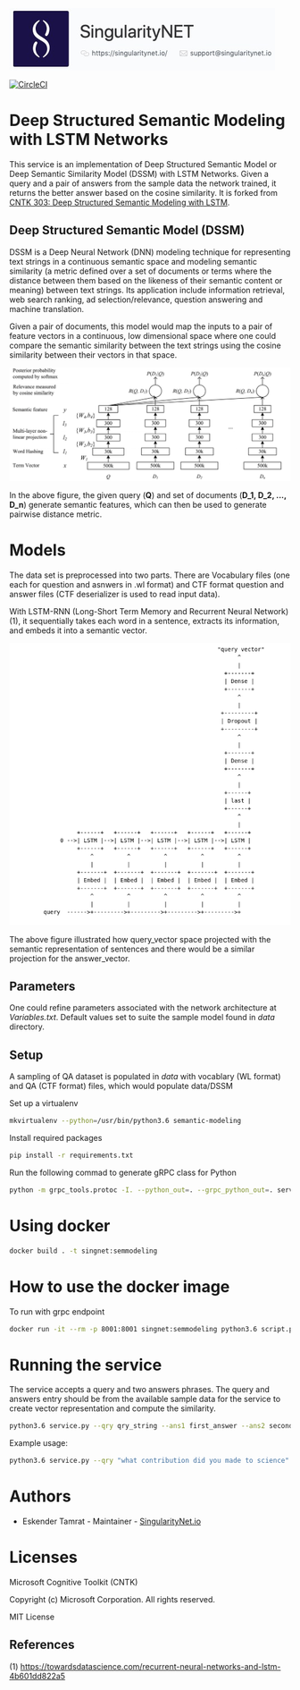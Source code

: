 ![singnetlogo](docs/assets/singnet-logo.jpg?raw=true 'SingularityNET')

[![CircleCI](https://circleci.com/gh/EskenderTamrat/DSSM-LSTM.svg?style=svg)](https://circleci.com/gh/EskenderTamrat/DSSM-LSTM)
# Deep Structured Semantic Modeling with LSTM Networks

This service is an implementation of Deep Structured Semantic Model or Deep Semantic Similarity Model (DSSM) with LSTM Networks. Given a query and a pair of answers from the sample data the network trained, it returns the better answer based on the cosine similarity. It is forked from [CNTK 303: Deep Structured Semantic Modeling with LSTM](https://github.com/Microsoft/CNTK/blob/master/Tutorials/CNTK_303_Deep_Structured_Semantic_Modeling_with_LSTM_Networks.ipynb).  

## Deep Structured Semantic Model (DSSM)

DSSM is a Deep Neural Network (DNN) modeling technique for representing text strings in a continuous semantic space and modeling semantic similarity (a metric defined over a set of documents or terms where the distance between them based on the likeness of their semantic content or meaning) between text strings. Its application include information retrieval, web search ranking, ad selection/relevance, question answering and machine translation.

Given a pair of documents, this model would map the inputs to a pair of feature vectors in a continuous, low dimensional space where one could compare the semantic similarity between the text strings using the cosine similarity between their vectors in that space.

<p align="center"><img src="images/semantic_modeling.png?raw=true" alt="Semantic Modeling"></p>

In the above figure, the given query (**Q**) and set of documents (**D_1, D_2, ..., D_n**) generate semantic features, which can then be used to generate pairwise distance metric.

# Models

The data set is preprocessed into two parts. There are Vocabulary files (one each for question and asnwers in .wl format) and CTF format question and answer files (CTF deserializer is used to read input data). 

With LSTM-RNN (Long-Short Term Memory and Recurrent Neural Network) (1), it sequentially takes each word in a sentence, extracts its information, and embeds it into a semantic vector.

<p align="center"><img src="images/query_vector.png?raw=true" alt="Semantic Feature"></p>

The above figure illustrated how query_vector space projected with the semantic representation of sentences and there would be a similar projection for the answer_vector.

## Parameters

One could refine parameters associated with the network architecture at *Variables.txt*. Default values set to suite the sample model found in *data* directory.

## Setup

A sampling of QA dataset is populated in *data* with vocablary (WL format) and QA (CTF format) files, which would populate data/DSSM 

Set up a virtualenv
```bash	
mkvirtualenv --python=/usr/bin/python3.6 semantic-modeling
```
Install required packages 
```bash	
pip install -r requirements.txt
```	
Run the following commad to generate gRPC class for Python
```bash
python -m grpc_tools.protoc -I. --python_out=. --grpc_python_out=. service_spec/DSSMService.proto
```
# Using docker
```bash
docker build . -t singnet:semmodeling
```
# How to use the docker image

To run with grpc endpoint
```bash
docker run -it --rm -p 8001:8001 singnet:semmodeling python3.6 script.py
```
# Running the service

The service accepts a query and two answers phrases. The query and answers entry should be from the available sample data for the service to create vector representation and compute the similarity.  
```bash
python3.6 service.py --qry qry_string --ans1 first_answer --ans2 second_answer
```
Example usage:
```bash
python3.6 service.py --qry "what contribution did you made to science" --ans1 "book author book_editions_published" --ans2 "activism address adjoining_relationship"
```

# Authors
- Eskender Tamrat - Maintainer - [SingularityNet.io](https://singularitynet.io)

# Licenses

Microsoft Cognitive Toolkit (CNTK)

Copyright (c) Microsoft Corporation. All rights reserved.

MIT License

## References

(1) https://towardsdatascience.com/recurrent-neural-networks-and-lstm-4b601dd822a5